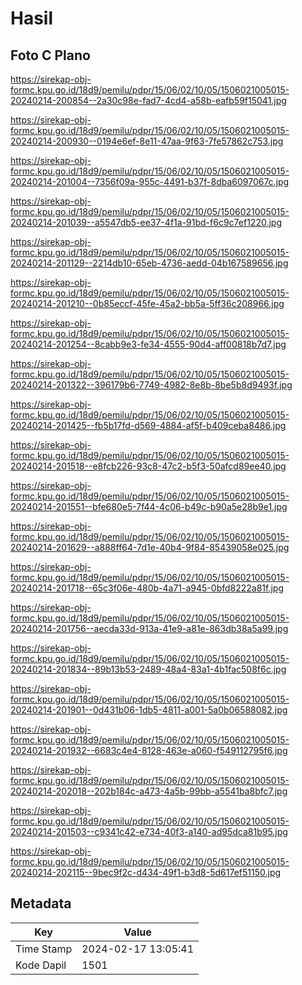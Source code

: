 # Hasil

## Foto C Plano

https://sirekap-obj-formc.kpu.go.id/18d9/pemilu/pdpr/15/06/02/10/05/1506021005015-20240214-200854--2a30c98e-fad7-4cd4-a58b-eafb59f15041.jpg

https://sirekap-obj-formc.kpu.go.id/18d9/pemilu/pdpr/15/06/02/10/05/1506021005015-20240214-200930--0194e6ef-8e11-47aa-9f63-7fe57862c753.jpg

https://sirekap-obj-formc.kpu.go.id/18d9/pemilu/pdpr/15/06/02/10/05/1506021005015-20240214-201004--7356f09a-955c-4491-b37f-8dba6097067c.jpg

https://sirekap-obj-formc.kpu.go.id/18d9/pemilu/pdpr/15/06/02/10/05/1506021005015-20240214-201039--a5547db5-ee37-4f1a-91bd-f6c9c7ef1220.jpg

https://sirekap-obj-formc.kpu.go.id/18d9/pemilu/pdpr/15/06/02/10/05/1506021005015-20240214-201129--2214db10-65eb-4736-aedd-04b167589656.jpg

https://sirekap-obj-formc.kpu.go.id/18d9/pemilu/pdpr/15/06/02/10/05/1506021005015-20240214-201210--0b85eccf-45fe-45a2-bb5a-5ff36c208966.jpg

https://sirekap-obj-formc.kpu.go.id/18d9/pemilu/pdpr/15/06/02/10/05/1506021005015-20240214-201254--8cabb9e3-fe34-4555-90d4-aff00818b7d7.jpg

https://sirekap-obj-formc.kpu.go.id/18d9/pemilu/pdpr/15/06/02/10/05/1506021005015-20240214-201322--396179b6-7749-4982-8e8b-8be5b8d9493f.jpg

https://sirekap-obj-formc.kpu.go.id/18d9/pemilu/pdpr/15/06/02/10/05/1506021005015-20240214-201425--fb5b17fd-d569-4884-af5f-b409ceba8486.jpg

https://sirekap-obj-formc.kpu.go.id/18d9/pemilu/pdpr/15/06/02/10/05/1506021005015-20240214-201518--e8fcb226-93c8-47c2-b5f3-50afcd89ee40.jpg

https://sirekap-obj-formc.kpu.go.id/18d9/pemilu/pdpr/15/06/02/10/05/1506021005015-20240214-201551--bfe680e5-7f44-4c06-b49c-b90a5e28b9e1.jpg

https://sirekap-obj-formc.kpu.go.id/18d9/pemilu/pdpr/15/06/02/10/05/1506021005015-20240214-201629--a888ff64-7d1e-40b4-9f84-85439058e025.jpg

https://sirekap-obj-formc.kpu.go.id/18d9/pemilu/pdpr/15/06/02/10/05/1506021005015-20240214-201718--65c3f06e-480b-4a71-a945-0bfd8222a81f.jpg

https://sirekap-obj-formc.kpu.go.id/18d9/pemilu/pdpr/15/06/02/10/05/1506021005015-20240214-201756--aecda33d-913a-41e9-a81e-863db38a5a99.jpg

https://sirekap-obj-formc.kpu.go.id/18d9/pemilu/pdpr/15/06/02/10/05/1506021005015-20240214-201834--89b13b53-2489-48a4-83a1-4b1fac508f6c.jpg

https://sirekap-obj-formc.kpu.go.id/18d9/pemilu/pdpr/15/06/02/10/05/1506021005015-20240214-201901--0d431b06-1db5-4811-a001-5a0b06588082.jpg

https://sirekap-obj-formc.kpu.go.id/18d9/pemilu/pdpr/15/06/02/10/05/1506021005015-20240214-201932--6683c4e4-8128-463e-a060-f549112795f6.jpg

https://sirekap-obj-formc.kpu.go.id/18d9/pemilu/pdpr/15/06/02/10/05/1506021005015-20240214-202018--202b184c-a473-4a5b-99bb-a5541ba8bfc7.jpg

https://sirekap-obj-formc.kpu.go.id/18d9/pemilu/pdpr/15/06/02/10/05/1506021005015-20240214-201503--c9341c42-e734-40f3-a140-ad95dca81b95.jpg

https://sirekap-obj-formc.kpu.go.id/18d9/pemilu/pdpr/15/06/02/10/05/1506021005015-20240214-202115--9bec9f2c-d434-49f1-b3d8-5d617ef51150.jpg


## Metadata

| Key        | Value               |
| ---------- | ------------------- |
| Time Stamp | 2024-02-17 13:05:41 |
| Kode Dapil | 1501                |



